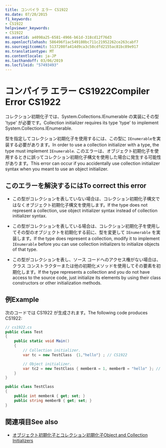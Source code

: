 ```yaml
---
title: コンパイラ エラー CS1922
ms.date: 07/20/2015
f1_keywords:
- CS1922
helpviewer_keywords:
- CS1922
ms.assetid: a4098a25-6581-4966-b61d-318cd12f76d3
ms.openlocfilehash: 586496f1ac549180bc711c21952262ce263cabf7
ms.sourcegitcommit: 5137208fa414d9ca3c58cdfd2155ac81bc89e917
ms.translationtype: MT
ms.contentlocale: ja-JP
ms.lasthandoff: 03/06/2019
ms.locfileid: "57493493"
---
```

# <a name="compiler-error-cs1922"></a><span data-ttu-id="a6c03-102">コンパイラ エラー CS1922</span><span class="sxs-lookup"><span data-stu-id="a6c03-102">Compiler Error CS1922</span></span>

<span data-ttu-id="a6c03-103">コレクション初期化子では、System.Collections.IEnumerable の実装にその型 'type' が必要です。</span><span class="sxs-lookup"><span data-stu-id="a6c03-103">Collection initializer requires its type 'type' to implement System.Collections.IEnumerable.</span></span>

<span data-ttu-id="a6c03-104">型を指定してコレクション初期化子を使用するには、この型に `IEnumerable`を実装する必要があります。</span><span class="sxs-lookup"><span data-stu-id="a6c03-104">In order to use a collection initializer with a type, the type must implement `IEnumerable`.</span></span> <span data-ttu-id="a6c03-105">このエラーは、オブジェクト初期化子を使用するときに誤ってコレクション初期化子構文を使用した場合に発生する可能性があります。</span><span class="sxs-lookup"><span data-stu-id="a6c03-105">This error can occur if you accidentally use collection initializer syntax when you meant to use an object initializer.</span></span>

## <a name="to-correct-this-error"></a><span data-ttu-id="a6c03-106">このエラーを解決するには</span><span class="sxs-lookup"><span data-stu-id="a6c03-106">To correct this error</span></span>

- <span data-ttu-id="a6c03-107">この型がコレクションを表していない場合は、コレクション初期化子構文ではなくオブジェクト初期化子構文を使用します。</span><span class="sxs-lookup"><span data-stu-id="a6c03-107">If the type does not represent a collection, use object initializer syntax instead of collection initializer syntax.</span></span>

- <span data-ttu-id="a6c03-108">この型がコレクションを表している場合は、コレクション初期化子を使用してその型のオブジェクトを初期化する前に、型を変更して `IEnumerable` を実装します。</span><span class="sxs-lookup"><span data-stu-id="a6c03-108">If the type does represent a collection, modify it to implement `IEnumerable` before you can use collection initializers to initialize objects of that type.</span></span>

- <span data-ttu-id="a6c03-109">この型がコレクションを表し、ソース コードへのアクセス権がない場合は、クラス コンストラクターまたは他の初期化メソッドを使用してその要素を初期化します。</span><span class="sxs-lookup"><span data-stu-id="a6c03-109">If the type represents a collection and you do not have access to the source code, just initialize its elements by using their class constructors or other initialization methods.</span></span>

## <a name="example"></a><span data-ttu-id="a6c03-110">例</span><span class="sxs-lookup"><span data-stu-id="a6c03-110">Example</span></span>

<span data-ttu-id="a6c03-111">次のコードでは CS1922 が生成されます。</span><span class="sxs-lookup"><span data-stu-id="a6c03-111">The following code produces CS1922:</span></span>

```csharp
// cs1922.cs
public class Test
{
    public static void Main()
    {
        // Collection initializer.
        var tc = new TestClass  {1,"hello"} ; // CS1922

        // Object initializer.
        var tc2 = new TestClass { memberA = 1, memberB = "hello" }; // OK
    }
}

public class TestClass
{
    public int memberA { get; set; }
    public string memberB { get; set; }
}
```

## <a name="see-also"></a><span data-ttu-id="a6c03-112">関連項目</span><span class="sxs-lookup"><span data-stu-id="a6c03-112">See also</span></span>

- [<span data-ttu-id="a6c03-113">オブジェクト初期化子とコレクション初期化子</span><span class="sxs-lookup"><span data-stu-id="a6c03-113">Object and Collection Initializers</span></span>](../../csharp/programming-guide/classes-and-structs/object-and-collection-initializers.md)
